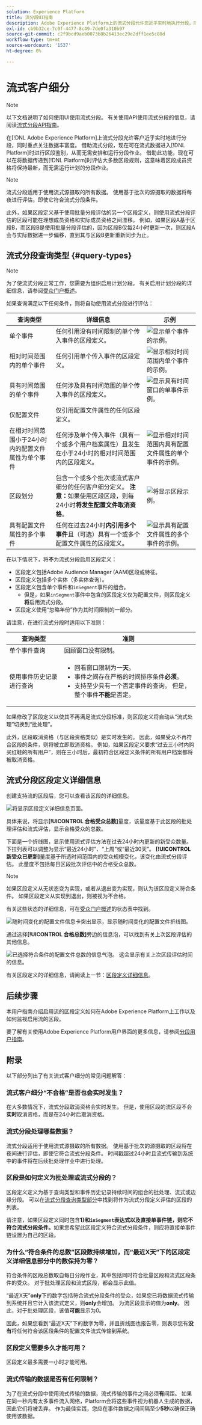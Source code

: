 ```yaml
---
solution: Experience Platform
title: 流分段UI指南
description: Adobe Experience Platform上的流式分段允许您近乎实时地执行分段，同时专注于数据丰富度。 借助流式分段，现在可在数据进入Platform时进行区段鉴别，从而无需安排和运行分段作业。 借助此功能，现在可以在将数据传递到Platform时评估大多数区段规则，这意味着区段成员资格将保持最新，而无需运行计划的分段作业。
exl-id: cb9b32ce-7c0f-4477-8c49-7de0fa310b97
source-git-commit: c2f9bcd9aeb0073b8b26413ec29e2dff1ee5c80d
workflow-type: tm+mt
source-wordcount: '1537'
ht-degree: 0%

---
```


# 流式客户细分

>[!NOTE]
>
>以下文档说明了如何使用UI使用流式分段。 有关使用API使用流式分段的信息，请阅读[流式分段API指南](../api/streaming-segmentation.md)。

在[!DNL Adobe Experience Platform]上流式分段允许客户近乎实时地进行分段，同时重点关注数据丰富度。 借助流式分段，现在可在流式数据进入[!DNL Platform]时进行区段鉴别，从而无需安排和运行分段作业。 借助此功能，现在可以在将数据传递到[!DNL Platform]时评估大多数区段规则，这意味着区段成员资格将保持最新，而无需运行计划的分段作业。

>[!NOTE]
>
>流式分段适用于使用流式源摄取的所有数据。 使用基于批次的源摄取的数据将每夜进行评估，即使它符合流式分段条件。
>
>此外，如果区段定义基于使用批量分段评估的另一个区段定义，则使用流式分段评估的区段可能在理想成员资格和实际成员资格之间漂移。 例如，如果区段A基于区段B，而区段B是使用批量分段评估的，因为区段B仅每24小时更新一次，则区段A会与实际数据进一步偏移，直到其与区段B更新重新同步为止。

## 流式分段查询类型 {#query-types}

>[!NOTE]
>
>为了使流式分段正常工作，您需要为组织启用计划分段。 有关启用计划分段的详细信息，请参阅[受众门户概述](./audience-portal.md#scheduled-segmentation)。

如果查询满足以下任何条件，则将自动使用流式分段进行评估：

| 查询类型 | 详细信息 | 示例 |
| ---------- | ------- | ------- |
| 单个事件 | 任何引用没有时间限制的单个传入事件的区段定义。 | ![显示单个事件的示例。](../images/ui/streaming-segmentation/incoming-hit.png) |
| 相对时间范围内的单个事件 | 任何引用单个传入事件的区段定义。 | ![显示相对时间范围内单个事件的示例。](../images/ui/streaming-segmentation/relative-hit-success.png) |
| 具有时间范围的单个事件 | 任何涉及具有时间范围的单个传入事件的区段定义。 | ![显示具有时间窗口的单事件示例。](../images/ui/streaming-segmentation/historic-time-window.png) |
| 仅配置文件 | 仅引用配置文件属性的任何区段定义。 | |
| 在相对时间范围小于24小时内的配置文件属性为单个事件 | 任何涉及单个传入事件（具有一个或多个用户档案属性）且发生在小于24小时的相对时间范围内的区段定义。 | ![显示相对时间范围内具有配置文件属性的单个事件的示例。](../images/ui/streaming-segmentation/profile-relative-success.png) |
| 区段划分 | 包含一个或多个批次或流式客户细分的任何客户细分定义。 **注意：**&#x200B;如果使用区段区段，则每24小时&#x200B;**将发生配置文件取消资格**。 | ![将显示区段示例。](../images/ui/streaming-segmentation/two-batches.png) |
| 具有配置文件属性的多个事件 | 任何在过去24小时&#x200B;**内引用多个事件**&#x200B;且（可选）具有一个或多个配置文件属性的区段定义。 | ![显示具有配置文件属性的多个事件的示例。](../images/ui/streaming-segmentation/event-history-success.png) |

在以下情况下，将&#x200B;**不**&#x200B;为流式分段启用区段定义：

- 区段定义包括Adobe Audience Manager (AAM)区段或特征。
- 区段定义包括多个实体（多实体查询）。
- 区段定义包含单个事件和`inSegment`事件的组合。
   - 但是，如果`inSegment`事件中包含的区段定义仅为配置文件，则区段定义&#x200B;**将**&#x200B;启用流式分段。
- 区段定义使用“忽略年份”作为其时间限制的一部分。

请注意，在进行流式分段时适用以下准则：

| 查询类型 | 准则 |
| ---------- | -------- |
| 单个事件查询 | 回顾窗口没有限制。 |
| 使用事件历史记录进行查询 | <ul><li>回看窗口限制为&#x200B;**一天**。</li><li>事件之间存在严格的时间排序条件&#x200B;**必须**。</li><li>支持至少具有一个否定事件的查询。 但是，整个事件&#x200B;**不能**&#x200B;是否定。</li></ul> |

如果修改了区段定义以使其不再满足流式分段标准，则区段定义将自动从“流式处理”切换到“批处理”。

此外，区段取消资格（与区段资格类似）是实时发生的。 因此，如果受众不再符合区段的条件，则将被立即取消资格。 例如，如果区段定义要求“过去三小时内购买红鞋的所有用户”，则在三小时后，最初符合区段定义条件的所有用户档案都将被取消资格。

## 流式分段区段定义详细信息

创建支持流的区段后，您可以查看该区段的详细信息。

![将显示区段定义详细信息页面。](../images/ui/streaming-segmentation/monitoring-streaming-segment.png)

具体来说，将显示&#x200B;**[!UICONTROL 合格受众总数]**&#x200B;量度，该量度基于此区段的批处理评估和流式评估，显示合格受众的总数。

下面是一个折线图，显示使用流式评估方法在过去24小时内更新的新受众数量。 下拉列表可以调整为显示“最近24小时”、“上周”或“最近30天”。 **[!UICONTROL 新受众已更新]**&#x200B;量度基于所选时间范围内的受众规模变化，该变化由流式分段评估。 此量度不包括每日区段批次评估中的合格受众总数。

>[!NOTE]
>
>如果区段定义从无状态变为实现，或者从退出变为实现，则认为该区段定义符合条件。 如果区段定义从实现到退出，则被视为不合格。
>
>有关这些状态的详细信息，可在[受众门户概述](./audience-portal.md#customize)的状态表中找到。

![随时间变化的配置文件信息卡突出显示，显示随时间变化的配置文件折线图。](../images/ui/streaming-segmentation/monitoring-streaming-segment-graph.png)

通过选择&#x200B;**[!UICONTROL 合格总数]**&#x200B;旁边的信息泡，可以找到有关上次区段评估的其他信息。

![已选择符合条件的配置文件总数的信息气泡。 这会显示有关上次区段评估时间的信息。](../images/ui/streaming-segmentation/info-bubble.png)

有关区段定义的详细信息，请阅读上一节：[区段定义详细信息](#segment-details)。

## 后续步骤

本用户指南介绍启用流的区段定义如何在Adobe Experience Platform上工作以及如何监视启用流的区段。

要了解有关使用Adobe Experience Platform用户界面的更多信息，请参阅[分段用户指南](./overview.md)。

## 附录

以下部分列出了有关流式客户细分的常见问题解答：

### 流式客户细分“不合格”是否也会实时发生？

在大多数情况下，流式分段取消资格会实时发生。 但是，使用区段的流区段不会&#x200B;**实时**&#x200B;取消资格，而是在24小时后取消资格。

### 流式分段处理哪些数据？

流式分段适用于使用流式源摄取的所有数据。 使用基于批次的源摄取的区段将在夜间进行评估，即使它符合流式分段条件。 时间戳超过24小时且流式传输到系统中的事件将在后续批处理作业中进行处理。

### 区段是如何定义为批处理或流式分段的？

区段定义定义为基于查询类型和事件历史记录持续时间的组合的批处理、流式或边缘分段。 可以在[流式分段查询类型部分](#query-types)中找到将作为流式分段定义评估的区段的列表。

请注意，如果区段定义同时包含&#x200B;**1}和`inSegment`表达式以及直接单事件链，则它不符合流式分段条件。**&#x200B;如果您希望此区段定义符合流式分段条件，则应将直接单事件链设置为自己的区段。

### 为什么“符合条件的总数”区段数持续增加，而“最近X天”下的区段定义详细信息部分中的数保持为零？

符合条件的区段总数取自每日分段作业，其中包括同时符合批量区段和流式区段条件的受众。 对于批处理区段和流式区段，都会显示此值。

“最近X天”**only**&#x200B;下的数字包括符合流式分段条件的受众，如果您已将数据流式传输到系统并且它计入该流式定义，则&#x200B;**only**&#x200B;会增加。 为流区段显示的值为&#x200B;**only**。 因此，对于批处理区段，该值&#x200B;**可能**&#x200B;显示为0。

因此，如果您看到“最近X天”下的数字为零，并且折线图也报告零，则表示您有&#x200B;**没有**&#x200B;将任何符合该区段条件的配置文件流式传输到系统。

### 区段定义需要多久才能可用？

区段定义最多需要一小时才能可用。

### 流式传输的数据是否有任何限制？

为了在流式分段中使用流式传输的数据，流式传输的事件之间必须&#x200B;**有**&#x200B;间距。 如果在同一秒内有太多事件流入网络，Platform会将这些事件视为机器人生成的数据，因此它们将被丢弃。 作为最佳实践，您应在事件数据之间间隔至少&#x200B;**5秒**&#x200B;以确保正确使用该数据。
